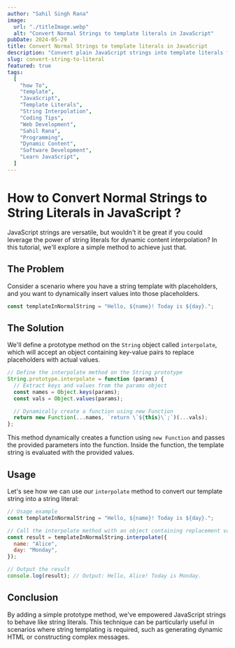 ```yaml
---
author: "Sahil Singh Rana"
image:
  url: "./titleImage.webp"
  alt: "Convert Normal Strings to template literals in JavaScript"
pubDate: 2024-05-29
title: Convert Normal Strings to template literals in JavaScript
description: "Convert plain JavaScript strings into template literals for dynamic content interpolation."
slug: convert-string-to-literal
featured: true
tags:
  [
    "how To",
    "template",
    "JavaScript",
    "Template Literals",
    "String Interpolation",
    "Coding Tips",
    "Web Development",
    "Sahil Rana",
    "Programming",
    "Dynamic Content",
    "Software Development",
    "Learn JavaScript",
  ]
---
```


# How to Convert Normal Strings to String Literals in JavaScript ?

JavaScript strings are versatile, but wouldn't it be great if you could leverage the power of string literals for dynamic content interpolation? In this tutorial, we'll explore a simple method to achieve just that.

## The Problem

Consider a scenario where you have a string template with placeholders, and you want to dynamically insert values into those placeholders.

```javascript
const templateInNormalString = "Hello, ${name}! Today is ${day}.";
```

## The Solution

We'll define a prototype method on the `String` object called `interpolate`, which will accept an object containing key-value pairs to replace placeholders with actual values.

```javascript
// Define the interpolate method on the String prototype
String.prototype.interpolate = function (params) {
  // Extract keys and values from the params object
  const names = Object.keys(params);
  const vals = Object.values(params);

  // Dynamically create a function using new Function
  return new Function(...names, `return \`${this}\`;`)(...vals);
};
```

This method dynamically creates a function using `new Function` and passes the provided parameters into the function. Inside the function, the template string is evaluated with the provided values.

## Usage

Let's see how we can use our `interpolate` method to convert our template string into a string literal:

```javascript
// Usage example
const templateInNormalString = "Hello, ${name}! Today is ${day}.";

// Call the interpolate method with an object containing replacement values
const result = templateInNormalString.interpolate({
  name: "Alice",
  day: "Monday",
});

// Output the result
console.log(result); // Output: Hello, Alice! Today is Monday.
```

## Conclusion

By adding a simple prototype method, we've empowered JavaScript strings to behave like string literals. This technique can be particularly useful in scenarios where string templating is required, such as generating dynamic HTML or constructing complex messages.
